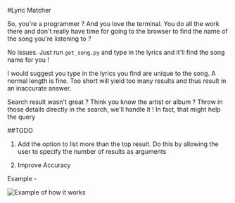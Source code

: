 #Lyric Matcher

So, you're a programmer ?
And you love the terminal. You do all the work there and don't really have time for going to the browser to find the name of the song you're listening to ?

No issues. Just run `get_song.py` and type in the lyrics and it'll find the song name for you !

I would suggest you type in the lyrics you find are unique to the song. A normal length is fine. Too short will yield too many results and thus result in an inaccurate answer.

Search result wasn't great ? Think you know the artist or album ? Throw in those details directly in the search, we'll handle it ! In fact, that might help the query

##TODO

1. Add the option to list more than the top result.
Do this by allowing the user to specify the number of results as arguments

2. Improve Accuracy

Example - 

![Example of how it works](http://i.imgur.com/HBwqGJ6.jpg)